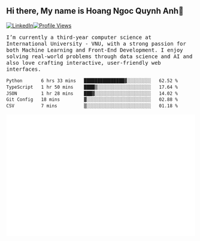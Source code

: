 ## Hi there, My name is Hoang Ngoc Quynh Anh👋

[![LinkedIn](https://img.shields.io/badge/LinkedIn-0077B5?style=flat&logo=linkedin&logoColor=white)](https://www.linkedin.com/in/quynhanh572004/)[![Profile Views](https://komarev.com/ghpvc/?username=Greekatz&color=blue&style=flat-square)](https://github.com/quynhanhhoang572004)  

<samp> I’m currently a third-year computer science at International University - VNU, with a strong passion for both Machine Learning and Front-End Development. I enjoy solving real-world problems through data science and AI and also love crafting interactive, user-friendly web interfaces.<samp> 




<!--START_SECTION:waka-->

```txt
Python       6 hrs 33 mins   ███████████████▓░░░░░░░░░   62.52 %
TypeScript   1 hr 50 mins    ████▒░░░░░░░░░░░░░░░░░░░░   17.64 %
JSON         1 hr 28 mins    ███▓░░░░░░░░░░░░░░░░░░░░░   14.02 %
Git Config   18 mins         ▓░░░░░░░░░░░░░░░░░░░░░░░░   02.88 %
CSV          7 mins          ▒░░░░░░░░░░░░░░░░░░░░░░░░   01.18 %
```

<!--END_SECTION:waka-->

![Full-year Contribution Calendar](https://github.com/quynhanhhoang572004/quynhanhhoang572004/blob/main/metrics.plugin.isocalendar.fullyear.svg)


